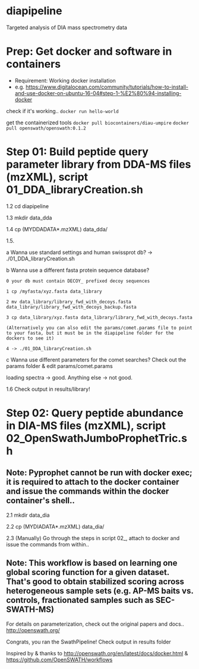 # diapipeline
Targeted analysis of DIA mass spectrometry data

# Prep: Get docker and software in containers
- Requirement: Working docker installation
- e.g. https://www.digitalocean.com/community/tutorials/how-to-install-and-use-docker-on-ubuntu-16-04#step-1-%E2%80%94-installing-docker

check if it's working..
```docker run hello-world```

get the containerized tools
```docker pull biocontainers/diau-umpire```
```docker pull openswath/openswath:0.1.2```

# Step 01: Build peptide query parameter library from DDA-MS files (mzXML), script 01_DDA_libraryCreation.sh

1.2 cd diapipeline

1.3 mkdir data_dda

1.4 cp (MYDDADATA*.mzXML) data_dda/

1.5.

  a Wanna use standard settings and human swissprot db? -> ./01_DDA_libraryCreation.sh
  
  b Wanna use a different fasta protein sequence database?
  
    0 your db must contain DECOY_ prefixed decoy sequences
  
    1 cp /myfasta/xyz.fasta data_library
  
    2 mv data_library/library_fwd_with_decoys.fasta data_library/library_fwd_with_decoys_backup.fasta
  
    3 cp data_library/xyz.fasta data_library/library_fwd_with_decoys.fasta
  
    (Alternatively you can also edit the params/comet.params file to point to your fasta, but it must be in the diapipeline folder for the dockers to see it)
  
    4 -> ./01_DDA_libraryCreation.sh
  c Wanna use different parameters for the comet searches? Check out the params folder & edit params/comet.params
  
loading spectra -> good. Anything else -> not good.

1.6 Check output in results/library!

# Step 02: Query peptide abundance in DIA-MS files (mzXML), script 02_OpenSwathJumboProphetTric.sh
## Note: Pyprophet cannot be run with docker exec; it is required to attach to the docker container and issue the commands within the docker container's shell..

2.1 mkdir data_dia

2.2 cp (MYDIADATA*.mzXML) data_dia/

2.3 (Manually) Go through the steps in script 02_, attach to docker and issue the commands from within..

## Note: This workflow is based on learning one global scoring function for a given dataset. That's good to obtain stabilized scoring across heterogeneous sample sets (e.g. AP-MS baits vs. controls, fractionated samples such as SEC-SWATH-MS)

For details on parameterization, check out the original papers and docs..
http://openswath.org/

Congrats, you ran the SwathPipeline!
Check output in results folder

Inspired by & thanks to http://openswath.org/en/latest/docs/docker.html
& https://github.com/OpenSWATH/workflows

